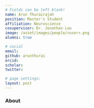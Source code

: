 ```yaml
---
# Fields can be left blank! 
name: Arun Thurairajah
position: Master's Student
affiliation: Neuroscience
cosupervisor: Dr. Jonathan Lau
image: /asset/images/people/<user>.png
alumni: true

# social
email: 
github: arunthurai
orcid: 
scholar: 
twitter: 

# page settings:
layout: post
---
```


### About
